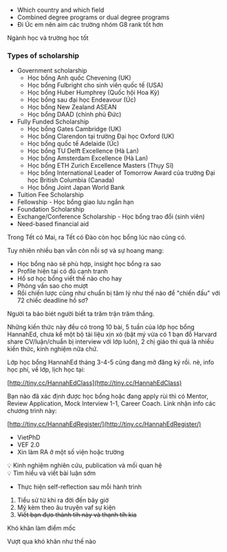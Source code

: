 - Which country and which field
- Combined degree programs or dual degree programs
- Đi Úc em nên aim các trường nhóm G8 rank tốt hơn

Ngành học và trường học tốt

### Types of scholarship

- Government scholarship
    - Học bổng Anh quốc Chevening (UK)
    - Học bổng Fulbright cho sinh viên quốc tế (USA)
    - Học bổng Huber Humphrey (Quốc hội Hoa Kỳ)
    - Học bổng sau đại học Endeavour (Úc)
    - Học bổng New Zealand ASEAN
    - Học bổng DAAD (chính phủ Đức)
- Fully Funded Scholarship
    - Học bổng Gates Cambridge (UK)
    - Học bổng Clarendon tại trường Đại học Oxford (UK)
    - Học bổng quốc tế Adelaide (Úc)
    - Học bổng TU Delft Excellence (Hà Lan)
    - Học bổng Amsterdam Excellence (Hà Lan)
    - Học bổng ETH Zurich Excellence Masters (Thụy Sĩ)
    - Học bổng International Leader of Tomorrow Award của trường Đại học British Columbia (Canada)
    - Học bổng Joint Japan World Bank
- Tuition Fee Scholarship
- Fellowship - Học bổng giao lưu ngắn hạn
- Foundation Scholarship
- Exchange/Conference Scholarship - Học bổng trao đổi (sinh viên)
- Need-based financial aid

Trong Tết có Mai, ra Tết có Đào còn học bổng lúc nào cũng có.

Tuy nhiên nhiều bạn vẫn còn nỗi sợ và sự hoang mang:

- Học bổng nào sẽ phù hợp, insight học bổng ra sao
- Profile hiện tại có đủ cạnh tranh
- Hồ sơ học bổng viết thế nào cho hay
- Phỏng vấn sao cho mượt
- Rồi chiến lược cũng như chuẩn bị tâm lý như thế nào để "chiến đấu" với 72 chiếc deadline hồ sơ?

Người ta bảo biét người biết ta trăm trận trăm thắng.

Những kiến thức này đều có trong 10 bài, 5 tuần của lớp học bổng HannahEd, chưa kể một bộ tài liệu xịn xò (bật mý vừa có 1 bạn đỗ Harvard share CV/luận/chuẩn bị interview với lớp luôn), 2 chị giáo thì quá là nhiều kiến thức, kinh nghiệm nữa chứ.

Lớp học bổng HannahEd tháng 3-4-5 cũng đang mở đăng ký rồi. nè, info học phí, về lớp, lịch học tại:

[](https://l.facebook.com/l.php?u=http%3A%2F%2Ftiny.cc%2FHannahEdClass%3Ffbclid%3DIwAR0EgYNsY3G7amEp1ycybseKRBZdi-HfCd7HVcOujpNqHemibkVGX-63PEs&h=AT2CWS0JwQ3zXTaXcnkp0wZT4fvzPauk0vAYQ7u3pJTr8y3KTSZQTp1xNint2Mjgjov-LCa5v1BnMAj7oepEoy7lM41qU6hAf9AJewPGmg_xn2kOXxlXLMxYrxp2eKv6B1Vhby8MZfdELfZtUsNfkIcnvw&__tn__=-UK-y-R&c%5B0%5D=AT3xLsmjE7kSb5SdScztk7Ox290L_Go6etk_lMee9TG--trNholtHriNXtB0DKbYynReB11yEp31hSn2jKDZrIEPEX-gbkm9nXquPSBMmMT8PFCYeoceyK6GfN_K7e6DHLJjgsmVznyaOf5LFGbzPR3QaPS7o8byiBe0JipVQ-AH4ULeYSw6b-6nbVxjsjU)[http://tiny.cc/HannahEdClass](http://tiny.cc/HannahEdClass)

Bạn nào đã xác định được học bổng hoặc đang apply rùi thì có Mentor, Review Application, Mock Interview 1-1, Career Coach. Link nhận info các chương trình này:

[](https://l.facebook.com/l.php?u=http%3A%2F%2Ftiny.cc%2FHannahEdRegister%2F%3Ffbclid%3DIwAR0WQakTO0hdnJyV5ZK1X9nIUrpnfA2iq1EcnMuhXOcmeHW6IFdgatVt3Rw&h=AT3jYCOtxpzqeMDWYbZxV0VrxShoJlDD7vyrhrPLHfcDW52rNa0uem9ft7C5u48mwBRNKzIoPzmSiNUoo1irm_mlvQKh7usSeLkhPTBH3QwtNM0Rjj7adKS7eP81DiCCbff1FOHezsy9IqYsBLsDSanvVA&__tn__=-UK-y-R&c%5B0%5D=AT3xLsmjE7kSb5SdScztk7Ox290L_Go6etk_lMee9TG--trNholtHriNXtB0DKbYynReB11yEp31hSn2jKDZrIEPEX-gbkm9nXquPSBMmMT8PFCYeoceyK6GfN_K7e6DHLJjgsmVznyaOf5LFGbzPR3QaPS7o8byiBe0JipVQ-AH4ULeYSw6b-6nbVxjsjU)[http://tiny.cc/HannahEdRegister/](http://tiny.cc/HannahEdRegister/)

- VietPhD
- VEF 2.0
- Xin làm RA ở một số viện hoặc trường

<aside> 💡 Kinh nghiệm nghiên cứu, publication và mối quan hệ

</aside>

<aside> 💡 Tìm hiểu và viết bài luận sớm

</aside>

- Thực hiện self-reflection sau mỗi hành trình

1. Tiểu sử từ khi ra đời đến bây giờ
2. Mỹ kèm theo âu truyện vaf sự kiện
3. ~~Viết bạn đựo thành tih này và thạnh tíh kia~~

Khó khăn làm điểm mốc

Vượt qua khó khăn như thế nào